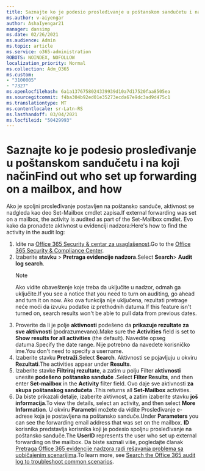```yaml
---
title: Saznajte ko je podesio prosleđivanje u poštanskom sandučetu i na koji način
ms.author: v-aiyengar
author: AshaIyengar21
manager: dansimp
ms.date: 02/26/2021
ms.audience: Admin
ms.topic: article
ms.service: o365-administration
ROBOTS: NOINDEX, NOFOLLOW
localization_priority: Normal
ms.collection: Adm_O365
ms.custom:
- "3100005"
- "7327"
ms.openlocfilehash: 6a1a1376758024339939d10a7d17520faa8505ea
ms.sourcegitcommit: f4ba304b92ed01e35273ecda67e9dc3ad9d475c1
ms.translationtype: MT
ms.contentlocale: sr-Latn-RS
ms.lasthandoff: 03/04/2021
ms.locfileid: "50429993"
---
```

# <a name="find-out-who-set-up-forwarding-on-a-mailbox-and-how"></a><span data-ttu-id="1a34a-102">Saznajte ko je podesio prosleđivanje u poštanskom sandučetu i na koji način</span><span class="sxs-lookup"><span data-stu-id="1a34a-102">Find out who set up forwarding on a mailbox, and how</span></span>

<span data-ttu-id="1a34a-103">Ako je spoljni prosleđivanje postavljen na poštansko sanduče, aktivnost se nadgleda kao deo Set-Mailbox cmdlet zapisa.</span><span class="sxs-lookup"><span data-stu-id="1a34a-103">If external forwarding was set on a mailbox, the activity is audited as part of the Set-Mailbox cmdlet.</span></span> <span data-ttu-id="1a34a-104">Evo kako da pronađete aktivnost u evidenciji nadzora:</span><span class="sxs-lookup"><span data-stu-id="1a34a-104">Here's how to find the activity in the audit log:</span></span>

1. <span data-ttu-id="1a34a-105">Idite na [Office 365 Security & centar za usaglašenost](https://go.microsoft.com/fwlink/p/?linkid=2077143).</span><span class="sxs-lookup"><span data-stu-id="1a34a-105">Go to the [Office 365 Security & Compliance Center](https://go.microsoft.com/fwlink/p/?linkid=2077143).</span></span>
1. <span data-ttu-id="1a34a-106">Izaberite **stavku** >  **Pretraga evidencije nadzora**.</span><span class="sxs-lookup"><span data-stu-id="1a34a-106">Select **Search**> **Audit log search**.</span></span>
    > [!NOTE]
    > <span data-ttu-id="1a34a-107">Ako vidite obaveštenje koje treba da uključite u nadzor, odmah ga uključite.</span><span class="sxs-lookup"><span data-stu-id="1a34a-107">If you see a notice that you need to turn on auditing, go ahead and turn it on now.</span></span> <span data-ttu-id="1a34a-108">Ako ova funkcija nije uključena, rezultati pretrage neće moći da izvuku podatke iz prethodnih datuma.</span><span class="sxs-lookup"><span data-stu-id="1a34a-108">If this feature isn't turned on, search results won't be able to pull data from previous dates.</span></span>
1. <span data-ttu-id="1a34a-109">Proverite da li je polje **aktivnosti** podešeno da **prikazuje rezultate za sve aktivnosti** (podrazumevano).</span><span class="sxs-lookup"><span data-stu-id="1a34a-109">Make sure the **Activities** field is set to **Show results for all activities** (the default).</span></span> <span data-ttu-id="1a34a-110">Navedite opseg datuma.</span><span class="sxs-lookup"><span data-stu-id="1a34a-110">Specify the date range.</span></span> <span data-ttu-id="1a34a-111">Nije potrebno da navedete korisničko ime.</span><span class="sxs-lookup"><span data-stu-id="1a34a-111">You don't need to specify a username.</span></span>
1. <span data-ttu-id="1a34a-112">Izaberite stavku **Pretraži**.</span><span class="sxs-lookup"><span data-stu-id="1a34a-112">Select **Search**.</span></span> <span data-ttu-id="1a34a-113">Aktivnosti se pojavljuju u okviru **Rezultati**.</span><span class="sxs-lookup"><span data-stu-id="1a34a-113">The activities appear under **Results**.</span></span>
1. <span data-ttu-id="1a34a-114">Izaberite stavke **Filtriraj rezultate**, a zatim u polju Filter **aktivnosti** unesite **podešeno poštansko sanduče** .</span><span class="sxs-lookup"><span data-stu-id="1a34a-114">Select **Filter Results**, and then enter **Set-mailbox** in the **Activity** filter field.</span></span> <span data-ttu-id="1a34a-115">Ovo daje sve aktivnosti **za skupa poštanskog sandučeta** .</span><span class="sxs-lookup"><span data-stu-id="1a34a-115">This returns all **Set-Mailbox** activities.</span></span>
1. <span data-ttu-id="1a34a-116">Da biste prikazali detalje, izaberite aktivnost, a zatim izaberite stavku **još informacija**.</span><span class="sxs-lookup"><span data-stu-id="1a34a-116">To view the details, select an activity, and then select **More Information**.</span></span> <span data-ttu-id="1a34a-117">U okviru **Parametri** možete da vidite Prosleđivanje e-adrese koja je postavljena na poštansko sanduče.</span><span class="sxs-lookup"><span data-stu-id="1a34a-117">Under **Parameters** you can see the forwarding email address that was set on the mailbox.</span></span> <span data-ttu-id="1a34a-118">**ID** korisnika predstavlja korisnika koji je podesio spoljnu prosleđivanje na poštansko sanduče.</span><span class="sxs-lookup"><span data-stu-id="1a34a-118">The **UserID** represents the user who set up external forwarding on the mailbox.</span></span>
<span data-ttu-id="1a34a-119">Da biste saznali više, pogledajte članak [Pretraga Office 365 evidencije nadzora radi rešavanja problema sa uobičajenim scenarijima](https://go.microsoft.com/fwlink/?linkid=2103944).</span><span class="sxs-lookup"><span data-stu-id="1a34a-119">To learn more, see [Search the Office 365 audit log to troubleshoot common scenarios](https://go.microsoft.com/fwlink/?linkid=2103944).</span></span>